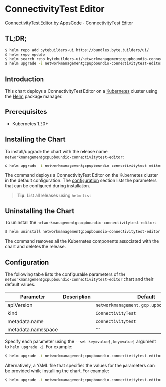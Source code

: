 # ConnectivityTest Editor

[ConnectivityTest Editor by AppsCode](https://byte.builders) - ConnectivityTest Editor

## TL;DR;

```bash
$ helm repo add bytebuilders-ui https://bundles.byte.builders/ui/
$ helm repo update
$ helm search repo bytebuilders-ui/networkmanagementgcpupboundio-connectivitytest-editor --version=v0.4.18
$ helm upgrade -i networkmanagementgcpupboundio-connectivitytest-editor bytebuilders-ui/networkmanagementgcpupboundio-connectivitytest-editor -n default --create-namespace --version=v0.4.18
```

## Introduction

This chart deploys a ConnectivityTest Editor on a [Kubernetes](http://kubernetes.io) cluster using the [Helm](https://helm.sh) package manager.

## Prerequisites

- Kubernetes 1.20+

## Installing the Chart

To install/upgrade the chart with the release name `networkmanagementgcpupboundio-connectivitytest-editor`:

```bash
$ helm upgrade -i networkmanagementgcpupboundio-connectivitytest-editor bytebuilders-ui/networkmanagementgcpupboundio-connectivitytest-editor -n default --create-namespace --version=v0.4.18
```

The command deploys a ConnectivityTest Editor on the Kubernetes cluster in the default configuration. The [configuration](#configuration) section lists the parameters that can be configured during installation.

> **Tip**: List all releases using `helm list`

## Uninstalling the Chart

To uninstall the `networkmanagementgcpupboundio-connectivitytest-editor`:

```bash
$ helm uninstall networkmanagementgcpupboundio-connectivitytest-editor -n default
```

The command removes all the Kubernetes components associated with the chart and deletes the release.

## Configuration

The following table lists the configurable parameters of the `networkmanagementgcpupboundio-connectivitytest-editor` chart and their default values.

|     Parameter      | Description |                        Default                        |
|--------------------|-------------|-------------------------------------------------------|
| apiVersion         |             | <code>networkmanagement.gcp.upbound.io/v1beta1</code> |
| kind               |             | <code>ConnectivityTest</code>                         |
| metadata.name      |             | <code>connectivitytest</code>                         |
| metadata.namespace |             | <code>""</code>                                       |


Specify each parameter using the `--set key=value[,key=value]` argument to `helm upgrade -i`. For example:

```bash
$ helm upgrade -i networkmanagementgcpupboundio-connectivitytest-editor bytebuilders-ui/networkmanagementgcpupboundio-connectivitytest-editor -n default --create-namespace --version=v0.4.18 --set apiVersion=networkmanagement.gcp.upbound.io/v1beta1
```

Alternatively, a YAML file that specifies the values for the parameters can be provided while
installing the chart. For example:

```bash
$ helm upgrade -i networkmanagementgcpupboundio-connectivitytest-editor bytebuilders-ui/networkmanagementgcpupboundio-connectivitytest-editor -n default --create-namespace --version=v0.4.18 --values values.yaml
```
